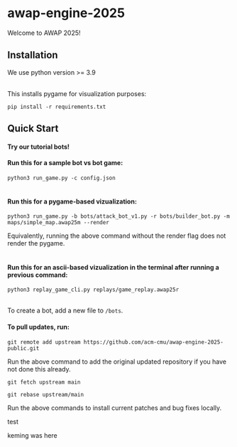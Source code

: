 # awap-engine-2025

Welcome to AWAP 2025!

## Installation

We use python version >= 3.9
<br>
<br>

This installs pygame for visualization purposes:

`pip install -r requirements.txt`

## Quick Start

#### Try our tutorial bots!

#### Run this for a sample bot vs bot game:

`python3 run_game.py -c config.json`
<br>
<br>


#### Run this for a pygame-based vizualization:

`python3 run_game.py -b bots/attack_bot_v1.py -r bots/builder_bot.py -m maps/simple_map.awap25m --render`

Equivalently, running the above command without the render flag does not render the pygame.
<br>
<br>


#### Run this for an ascii-based vizualization in the terminal after running a previous command:

`python3 replay_game_cli.py replays/game_replay.awap25r`
<br>
<br>


To create a bot, add a new file to `/bots`.



#### To pull updates, run:

`git remote add upstream https://github.com/acm-cmu/awap-engine-2025-public.git`

Run the above command to add the original updated repository if you have not done this already.

`git fetch upstream main`

`git rebase upstream/main`

Run the above commands to install current patches and bug fixes locally.

test


keming was here